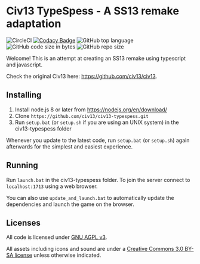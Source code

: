 # Civ13 TypeSpess - A SS13 remake adaptation

![CircleCI](https://img.shields.io/circleci/build/github/Civ13/civ13-typespess)
[![Codacy Badge](https://app.codacy.com/project/badge/Grade/c87d63dc623e446e9f4f01c1cd08f57f)](https://www.codacy.com/gh/Civ13/civ13-typespess?utm_source=github.com&utm_medium=referral&utm_content=Civ13/civ13-typespess&utm_campaign=Badge_Grade)
![GitHub top language](https://img.shields.io/github/languages/top/civ13/civ13-typespess)
![GitHub code size in bytes](https://img.shields.io/github/languages/code-size/civ13/civ13-typespess)
![GitHub repo size](https://img.shields.io/github/repo-size/civ13/civ13-typespess)

Welcome! This is an attempt at creating an SS13 remake using typescript and javascript.

Check the original Civ13 here: https://github.com/civ13/civ13.

## Installing

1. Install node.js 8 or later from https://nodejs.org/en/download/
2. Clone `https://github.com/civ13/civ13-typespess.git`
3. Run `setup.bat` (or `setup.sh` if you are using an UNIX system) in the civ13-typespess folder

Whenever you update to the latest code, run `setup.bat` (or `setup.sh`) again afterwards for the simplest and easiest experience.

## Running

Run `launch.bat` in the civ13-typespess folder. To join the server connect to `localhost:1713` using a web browser.

You can also use `update_and_launch.bat` to automatically update the dependencies and launch the game on the browser.

## Licenses

All code is licensed under [GNU AGPL v3](https://www.gnu.org/licenses/agpl-3.0.html).

All assets including icons and sound are under a [Creative Commons 3.0 BY-SA license](https://creativecommons.org/licenses/by-sa/3.0/) unless otherwise indicated.
